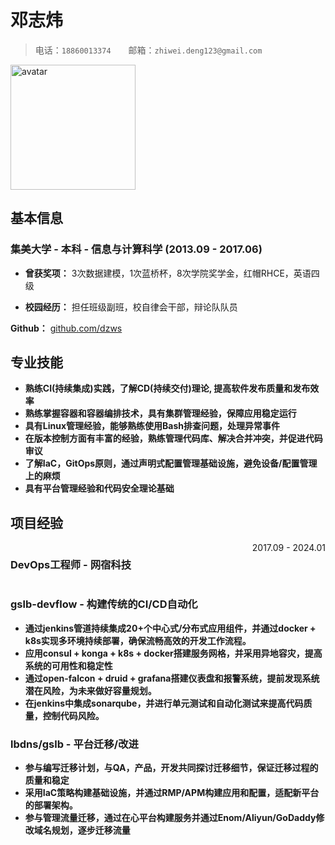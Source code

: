 # 邓志炜

> 电话：`18860013374`&emsp;&emsp;邮箱：`zhiwei.deng123@gmail.com`

<img src="https://avatars.githubusercontent.com/u/583231?v=4" alt="avatar" width="200" height="200">

## 基本信息

### 集美大学 - 本科 - 信息与计算科学 (2013.09 - 2017.06)

- **曾获奖项：** 3次数据建模，1次蓝桥杯，8次学院奖学金，红帽RHCE，英语四级

- **校园经历：** 担任班级副班，校自律会干部，辩论队队员

**Github：** [github.com/dzws](https://github.com/dzws)&ensp;

## 专业技能

- **熟练CI(持续集成)实践，了解CD(持续交付)理论, 提高软件发布质量和发布效率**
- **熟练掌握容器和容器编排技术，具有集群管理经验，保障应用稳定运行**
- **具有Linux管理经验，能够熟练使用Bash排查问题，处理异常事件**
- **在版本控制方面有丰富的经验，熟练管理代码库、解决合并冲突，并促进代码审议**
- **了解IaC，GitOps原则，通过声明式配置管理基础设施，避免设备/配置管理上的麻烦**
- **具有平台管理经验和代码安全理论基础**

## 项目经验

<div style="display: flex; justify-content: space-between;">
    <h3>DevOps工程师 - 网宿科技</h3> <span style="text-align: right">2017.09 - 2024.01</span>
</div>

### gslb-devflow - 构建传统的CI/CD自动化

- **通过jenkins管道持续集成20+个中心式/分布式应用组件，并通过docker + k8s实现多环境持续部署，确保流畅高效的开发工作流程。**
- **应用consul + konga + k8s + docker搭建服务网格，并采用异地容灾，提高系统的可用性和稳定性**
- **通过open-falcon + druid + grafana搭建仪表盘和报警系统，提前发现系统潜在风险，为未来做好容量规划。**
- **在jenkins中集成sonarqube，并进行单元测试和自动化测试来提高代码质量，控制代码风险。**

### lbdns/gslb - 平台迁移/改进
- **参与编写迁移计划，与QA，产品，开发共同探讨迁移细节，保证迁移过程的质量和稳定**
- **采用IaC策略构建基础设施，并通过RMP/APM构建应用和配置，适配新平台的部署架构。**
- **参与管理流量迁移，通过在心平台构建服务并通过Enom/Aliyun/GoDaddy修改域名规划，逐步迁移流量**

